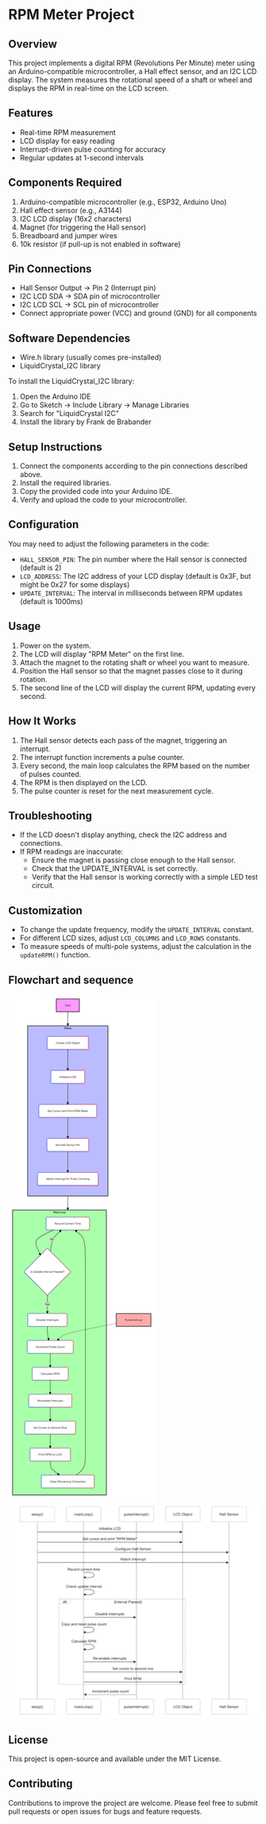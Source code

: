 # RPM Meter Project

## Overview

This project implements a digital RPM (Revolutions Per Minute) meter using an Arduino-compatible microcontroller, a Hall effect sensor, and an I2C LCD display. The system measures the rotational speed of a shaft or wheel and displays the RPM in real-time on the LCD screen.

## Features

- Real-time RPM measurement
- LCD display for easy reading
- Interrupt-driven pulse counting for accuracy
- Regular updates at 1-second intervals

## Components Required

1. Arduino-compatible microcontroller (e.g., ESP32, Arduino Uno)
2. Hall effect sensor (e.g., A3144)
3. I2C LCD display (16x2 characters)
4. Magnet (for triggering the Hall sensor)
5. Breadboard and jumper wires
6. 10k resistor (if pull-up is not enabled in software)

## Pin Connections

- Hall Sensor Output -> Pin 2 (Interrupt pin)
- I2C LCD SDA -> SDA pin of microcontroller
- I2C LCD SCL -> SCL pin of microcontroller
- Connect appropriate power (VCC) and ground (GND) for all components

## Software Dependencies

- Wire.h library (usually comes pre-installed)
- LiquidCrystal_I2C library

To install the LiquidCrystal_I2C library:
1. Open the Arduino IDE
2. Go to Sketch -> Include Library -> Manage Libraries
3. Search for "LiquidCrystal I2C"
4. Install the library by Frank de Brabander

## Setup Instructions

1. Connect the components according to the pin connections described above.
2. Install the required libraries.
3. Copy the provided code into your Arduino IDE.
4. Verify and upload the code to your microcontroller.

## Configuration

You may need to adjust the following parameters in the code:

- `HALL_SENSOR_PIN`: The pin number where the Hall sensor is connected (default is 2)
- `LCD_ADDRESS`: The I2C address of your LCD display (default is 0x3F, but might be 0x27 for some displays)
- `UPDATE_INTERVAL`: The interval in milliseconds between RPM updates (default is 1000ms)

## Usage

1. Power on the system.
2. The LCD will display "RPM Meter" on the first line.
3. Attach the magnet to the rotating shaft or wheel you want to measure.
4. Position the Hall sensor so that the magnet passes close to it during rotation.
5. The second line of the LCD will display the current RPM, updating every second.

## How It Works

1. The Hall sensor detects each pass of the magnet, triggering an interrupt.
2. The interrupt function increments a pulse counter.
3. Every second, the main loop calculates the RPM based on the number of pulses counted.
4. The RPM is then displayed on the LCD.
5. The pulse counter is reset for the next measurement cycle.

## Troubleshooting

- If the LCD doesn't display anything, check the I2C address and connections.
- If RPM readings are inaccurate:
  - Ensure the magnet is passing close enough to the Hall sensor.
  - Check that the UPDATE_INTERVAL is set correctly.
  - Verify that the Hall sensor is working correctly with a simple LED test circuit.

## Customization

- To change the update frequency, modify the `UPDATE_INTERVAL` constant.
- For different LCD sizes, adjust `LCD_COLUMNS` and `LCD_ROWS` constants.
- To measure speeds of multi-pole systems, adjust the calculation in the `updateRPM()` function.

## Flowchart and sequence

![flowchart](./flowchart.png)
![sequence](./sequence.png)

## License

This project is open-source and available under the MIT License.

## Contributing

Contributions to improve the project are welcome. Please feel free to submit pull requests or open issues for bugs and feature requests.